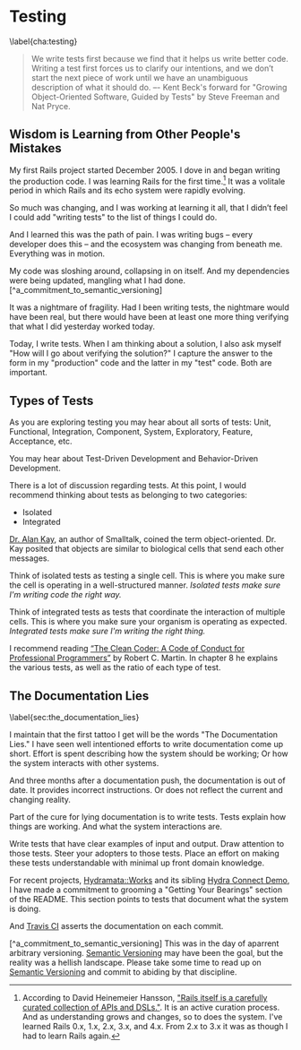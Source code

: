 # Testing
\label{cha:testing}

> We write tests first because we find that it helps us write better code.
> Writing a test first forces us to clarify our intentions, and we don’t start the next piece of work until we have an unambiguous description of what it should do.
> –- Kent Beck's forward for "Growing Object-Oriented Software, Guided by Tests" by Steve Freeman and Nat Pryce.

## Wisdom is Learning from Other People's Mistakes

My first Rails project started December 2005.
I dove in and began writing the production code.
I was learning Rails for the first time.[^learning_rails_for_the_first_time]
It was a volitale period in which Rails and its echo system were rapidly evolving.

So much was changing, and I was working at learning it all, that I didn’t feel I could add "writing tests" to the list of things I could do.

And I learned this was the path of pain.
I was writing bugs – every developer does this – and the ecosystem was changing from beneath me.
Everything was in motion.

My code was sloshing around, collapsing in on itself.
And my dependencies were being updated, mangling what I had done.[^a_commitment_to_semantic_versioning]

It was a nightmare of fragility.
Had I been writing tests, the nightmare would have been real, but there would have been at least one more thing verifying that what I did yesterday worked today.

Today, I write tests.
When I am thinking about a solution, I also ask myself "How will I go about verifying the solution?"
I capture the answer to the form in my "production" code and the latter in my "test" code.
Both are important.

## Types of Tests

As you are exploring testing you may hear about all sorts of tests: Unit, Functional, Integration, Component, System, Exploratory, Feature, Acceptance, etc.

You may hear about Test-Driven Development and Behavior-Driven Development.

There is a lot of discussion regarding tests. At this point, I would recommend thinking about tests as belonging to two categories:

* Isolated
* Integrated

[Dr. Alan Kay](http://en.wikipedia.org/wiki/Alan_Kay), an author of Smalltalk, coined the term object-oriented. Dr. Kay posited that objects are similar to biological cells that send each other messages.

Think of isolated tests as testing a single cell. This is where you make sure the cell is operating in a well-structured manner. *Isolated tests make sure I'm writing code the right way.*

Think of integrated tests as tests that coordinate the interaction of multiple cells. This is where you make sure your organism is operating as expected. *Integrated tests make sure I'm writing the right thing.*

I recommend reading [“The Clean Coder: A Code of Conduct for Professional Programmers”](http://www.amazon.com/The-Clean-Coder-Professional-Programmers/dp/0137081073) by Robert C. Martin. In chapter 8 he explains the various tests, as well as the ratio of each type of test.

## The Documentation Lies
\label{sec:the_documentation_lies}

I maintain that the first tattoo I get will be the words "The Documentation Lies."
I have seen well intentioned efforts to write documentation come up short.
Effort is spent describing how the system should be working; Or how the system interacts with other systems.

And three months after a documentation push, the documentation is out of date.
It provides incorrect instructions.
Or does not reflect the current and changing reality.

Part of the cure for lying documentation is to write tests.
Tests explain how things are working.
And what the system interactions are.

Write tests that have clear examples of input and output.
Draw attention to those tests.
Steer your adopters to those tests.
Place an effort on making these tests understandable with minimal up front domain knowledge.

For recent projects, [Hydramata::Works](https://github.com/ndlib/hydramata-works) and its sibling [Hydra Connect Demo](https://github.com/ndlib/hydra_connect_demo), I have made a commitment to grooming a "Getting Your Bearings" section of the README.
This section points to tests that document what the system is doing.

And [Travis CI](http://travis-ci.org) asserts the documentation on each commit.


[^learning_rails_for_the_first_time]: According to David Heinemeier Hansson, ["Rails itself is a carefully curated collection of APIs and DSLs."](http://david.heinemeierhansson.com/2012/the-parley-letter.html).
It is an active curation process. And as understanding grows and changes, so to does the system. I've learned Rails 0.x, 1.x, 2.x, 3.x, and 4.x. From 2.x to 3.x it was as though I had to learn Rails again.

[^a_commitment_to_semantic_versioning] This was in the day of aparrent arbitrary versioning. [Semantic Versioning](http://semver.org/) may have been the goal, but the reality was a hellish landscape. Please take some time to read up on [Semantic Versioning](http://semver.org/) and commit to abiding by that discipline.